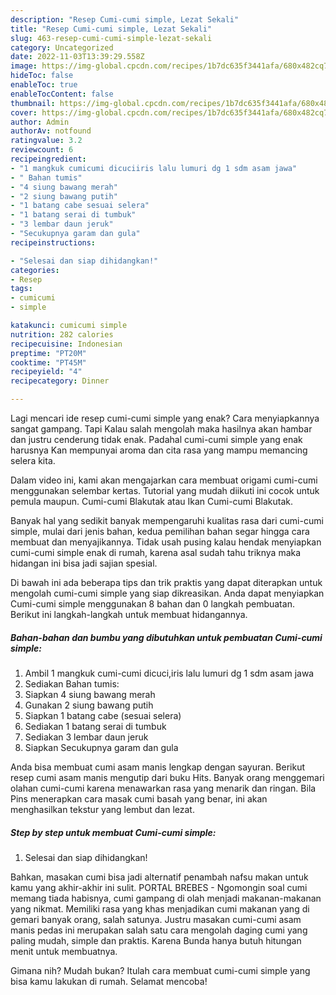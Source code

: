 ```yaml
---
description: "Resep Cumi-cumi simple, Lezat Sekali"
title: "Resep Cumi-cumi simple, Lezat Sekali"
slug: 463-resep-cumi-cumi-simple-lezat-sekali
category: Uncategorized
date: 2022-11-03T13:39:29.558Z
image: https://img-global.cpcdn.com/recipes/1b7dc635f3441afa/680x482cq70/cumi-cumi-simple-foto-resep-utama.jpg
hideToc: false
enableToc: true
enableTocContent: false
thumbnail: https://img-global.cpcdn.com/recipes/1b7dc635f3441afa/680x482cq70/cumi-cumi-simple-foto-resep-utama.jpg
cover: https://img-global.cpcdn.com/recipes/1b7dc635f3441afa/680x482cq70/cumi-cumi-simple-foto-resep-utama.jpg
author: Admin
authorAv: notfound
ratingvalue: 3.2
reviewcount: 6
recipeingredient:
- "1 mangkuk cumicumi dicuciiris lalu lumuri dg 1 sdm asam jawa"
- " Bahan tumis"
- "4 siung bawang merah"
- "2 siung bawang putih"
- "1 batang cabe sesuai selera"
- "1 batang serai di tumbuk"
- "3 lembar daun jeruk"
- "Secukupnya garam dan gula"
recipeinstructions:

- "Selesai dan siap dihidangkan!"
categories:
- Resep
tags:
- cumicumi
- simple

katakunci: cumicumi simple 
nutrition: 282 calories
recipecuisine: Indonesian
preptime: "PT20M"
cooktime: "PT45M"
recipeyield: "4"
recipecategory: Dinner

---
```



Lagi mencari ide resep cumi-cumi simple yang enak? Cara menyiapkannya sangat gampang. Tapi Kalau salah mengolah maka hasilnya akan hambar dan justru cenderung tidak enak. Padahal cumi-cumi simple yang enak harusnya Kan mempunyai aroma dan cita rasa yang mampu memancing selera kita.


Dalam video ini, kami akan mengajarkan cara membuat origami cumi-cumi menggunakan selembar kertas. Tutorial yang mudah diikuti ini cocok untuk pemula maupun. Cumi-cumi Blakutak аtаu Ikan Cumi-cumi Blakutak.

Banyak hal yang sedikit banyak mempengaruhi kualitas rasa dari cumi-cumi simple, mulai dari jenis bahan, kedua pemilihan bahan segar hingga cara membuat dan menyajikannya. Tidak usah pusing kalau hendak menyiapkan cumi-cumi simple enak di rumah, karena asal sudah tahu triknya maka hidangan ini bisa jadi sajian spesial.


Di bawah ini ada beberapa tips dan trik praktis yang dapat diterapkan untuk mengolah cumi-cumi simple yang siap dikreasikan. Anda dapat menyiapkan Cumi-cumi simple menggunakan 8 bahan dan 0 langkah pembuatan. Berikut ini langkah-langkah untuk membuat hidangannya.

<!--inarticleads1-->

##### Bahan-bahan dan bumbu yang dibutuhkan untuk pembuatan Cumi-cumi simple:

1. Ambil 1 mangkuk cumi-cumi dicuci,iris lalu lumuri dg 1 sdm asam jawa
1. Sediakan  Bahan tumis:
1. Siapkan 4 siung bawang merah
1. Gunakan 2 siung bawang putih
1. Siapkan 1 batang cabe (sesuai selera)
1. Sediakan 1 batang serai di tumbuk
1. Sediakan 3 lembar daun jeruk
1. Siapkan Secukupnya garam dan gula


Anda bisa membuat cumi asam manis lengkap dengan sayuran. Berikut resep cumi asam manis mengutip dari buku Hits. Banyak orang menggemari olahan cumi-cumi karena menawarkan rasa yang menarik dan ringan. Bila Pins menerapkan cara masak cumi basah yang benar, ini akan menghasilkan tekstur yang lembut dan lezat. 

<!--inarticleads2-->

##### Step by step untuk membuat Cumi-cumi simple:


1. Selesai dan siap dihidangkan!

Bahkan, masakan cumi bisa jadi alternatif penambah nafsu makan untuk kamu yang akhir-akhir ini sulit. PORTAL BREBES - Ngomongin soal cumi memang tiada habisnya, cumi gampang di olah menjadi makanan-makanan yang nikmat. Memiliki rasa yang khas menjadikan cumi makanan yang di gemari banyak orang, salah satunya. Justru masakan cumi-cumi asam manis pedas ini merupakan salah satu cara mengolah daging cumi yang paling mudah, simple dan praktis. Karena Bunda hanya butuh hitungan menit untuk membuatnya. 

Gimana nih? Mudah bukan? Itulah cara membuat cumi-cumi simple yang bisa kamu lakukan di rumah. Selamat mencoba!

